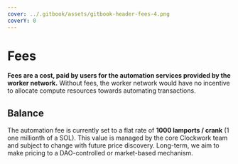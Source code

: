 ```yaml
---
cover: ../.gitbook/assets/gitbook-header-fees-4.png
coverY: 0
---
```


# Fees

**Fees are a cost, paid by users for the automation services provided by the worker network.** Without fees, the worker network would have no incentive to allocate compute resources towards automating transactions.

## Balance

The automation fee is currently set to a flat rate of **1000 lamports / crank** (1 one millionth of a SOL). This value is managed by the core Clockwork team and subject to change with future price discovery. Long-term, we aim to make pricing to a DAO-controlled or market-based mechanism.
